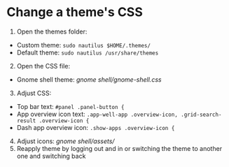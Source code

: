 # Change a theme's CSS

1. Open the themes folder:
  - Custom theme: ```sudo nautilus $HOME/.themes/```
  - Default theme: ```sudo nautilus /usr/share/themes```
2. Open the CSS file:
  - Gnome shell theme: *gnome shell/gnome-shell.css*
3. Adjust CSS:
  - Top bar text: ```#panel .panel-button {```
  - App overview icon text: ```.app-well-app .overview-icon, .grid-search-result .overview-icon {```
  - Dash app overview icon: ```.show-apps .overview-icon {```
4. Adjust icons: *gnome shell/assets/*
6. Reapply theme by logging out and in or switching the theme to another one and switching back
